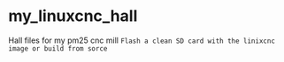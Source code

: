 # my_linuxcnc_hall
Hall files for my pm25 cnc mill
``Flash a clean SD card with the linixcnc image or build from sorce``